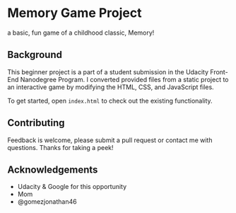 # Memory Game Project

a basic, fun game of a childhood classic, Memory!

## Background

This beginner project is a part of a student submission in the Udacity Front-End Nanodegree Program. I converted provided files from a static project to an interactive game by modifying the HTML, CSS, and JavaScript files.

To get started, open `index.html` to check out the existing functionality.

## Contributing

Feedback is welcome, please submit a pull request or contact me with questions. Thanks for taking a peek!

## Acknowledgements
- Udacity & Google for this opportunity
- Mom
- @gomezjonathan46
